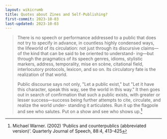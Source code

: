 ```yaml
---
layout: wikicrumb
title: Quotes about Zines and Self-Publishing?
first-commit: 2023-10-03
last-updated: 2023-10-03
---
```


> There is no speech or performance addressed to a public that does not try to specify in advance, in countless highly condensed ways, the lifeworld of its circulation: not just through its discursive claims—of the kind that can be said to be oriented to understand- ing—but through the pragmatics of its speech genres, idioms, stylistic markers, address, temporality, mise en scène, citational field, interlocutory protocols, lexicon, and so on. Its circulatory fate is the realization of that world.
>  
> Public discourse says not only, "Let a public exist," but "Let it have this character, speak this way, see the world in this way." It then goes out in search of confirmation that such a public exists, with greater or lesser success—success being further attempts to cite, circulate, and realize the world under- standing it articulates. Run it up the flagpole and see who salutes. Put on a show and see who shows up.[^1]

[^1]:   Michael Warner. (2002) ‘Publics and counterpublics (abbreviated version)’. Quarterly Journal of Speech, 88:4, 413-425